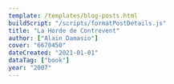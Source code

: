 ```yaml
---
template: /templates/blog-posts.html
buildScript: "/scripts/formatPostDetails.js"
title: "La Horde de Contrevent"
author: ["Alain Damasio"]
cover: "6670450"
dateCreated: "2021-01-01"
dataTag: ["book"]
year: "2007"
---
```


